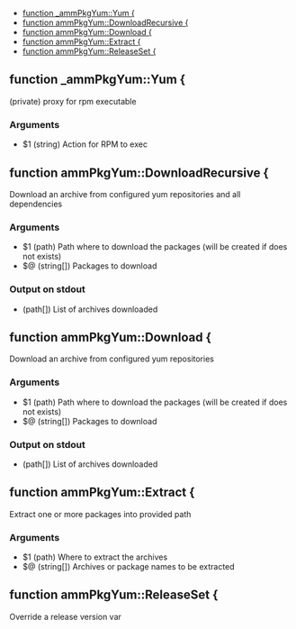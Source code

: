 
* [function _ammPkgYum::Yum {](#function-ammpkgyumyum-)
* [function ammPkgYum::DownloadRecursive {](#function-ammpkgyumdownloadrecursive-)
* [function ammPkgYum::Download {](#function-ammpkgyumdownload-)
* [function ammPkgYum::Extract {](#function-ammpkgyumextract-)
* [function ammPkgYum::ReleaseSet {](#function-ammpkgyumreleaseset-)


## function _ammPkgYum::Yum {

 (private) proxy for rpm executable

### Arguments

* $1  (string) Action for RPM to exec

## function ammPkgYum::DownloadRecursive {

 Download an archive from configured yum repositories and all dependencies

### Arguments

* $1  (path)     Path where to download the packages (will be created if does not exists)
* $@  (string[]) Packages to download

### Output on stdout

*  (path[]) List of archives downloaded

## function ammPkgYum::Download {

 Download an archive from configured yum repositories

### Arguments

* $1  (path)     Path where to download the packages (will be created if does not exists)
* $@  (string[]) Packages to download

### Output on stdout

*  (path[]) List of archives downloaded

## function ammPkgYum::Extract {

 Extract one or more packages into provided path

### Arguments

* $1  (path)     Where to extract the archives
* $@  (string[]) Archives or package names to be extracted

## function ammPkgYum::ReleaseSet {

 Override a release version var

